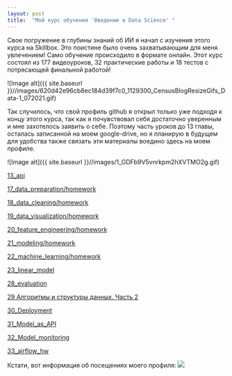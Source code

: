 ```yaml
---
layout: post
title:  "Мой курс обучения 'Введение в Data Science' "
---
```

Свое погружение в глубины знаний об ИИ я начал с изучения этого курса на Skillbox. Это поистине было очень захватывающим для меня увлечением!
Само обучение происходило в формате онлайн. Этот курс состоял из 177 видеоуроков, 32 практические работы и 18 тестов с потрясающей финальной работой!

![Image alt]({{ site.baseurl }}//images/620d42e96cb8ec184d39f7c0_1129300_CensusBlogResizeGifs_Data-1_072021.gif)

Так случилось, что свой профиль github я открыл только уже подходя к концу этого курса, так как я почувствовал себя достаточно уверенным
и мне захотелось заявить о себе. Поэтому часть уроков до 13 главы, осталась записанной на моем google-drive, но я планирую в будущем
для удобства также связать эти материалы воедино здесь на моем профиле.

![Image alt]({{ site.baseurl }}//images/1_GDFb9V5vnrkpm2hXVTMO2g.gif)

[13_api](https://github.com/UzunDemir/ds-intro-my-lerning/tree/main/13_api)

[17_data_preparation/homework](https://github.com/UzunDemir/ds-intro-my-lerning/tree/main/17_data_preparation/homework)

[18_data_cleaning/homework](https://github.com/UzunDemir/ds-intro-my-lerning/tree/main/18_data_cleaning/homework)

[19_data_visualization/homework](https://github.com/UzunDemir/ds-intro-my-lerning/tree/main/19_data_visualization/homework)

[20_feature_engineering/homework](https://github.com/UzunDemir/ds-intro-my-lerning/tree/main/20_feature_engineering/homework)

[21_modeling/homework](https://github.com/UzunDemir/ds-intro-my-lerning/tree/main/21_modeling/homework)

[22_machine_learning/homework](https://github.com/UzunDemir/ds-intro-my-lerning/tree/main/22_machine_learning/homework)

[23_linear_model](https://github.com/UzunDemir/ds-intro-my-lerning/tree/main/23_linear_model)

[28_evaluation](https://github.com/UzunDemir/ds-intro-my-lerning/tree/main/28_evaluation)

[29 Алгоритмы и структуры данных. Часть 2](https://github.com/UzunDemir/ds-intro-my-lerning/tree/main/29_6)

[30_Deployment](https://github.com/UzunDemir/ds-intro-my-lerning/tree/main/30_Deployment)

[31_Model_as_API](https://github.com/UzunDemir/ds-intro-my-lerning/tree/main/31_Model_as_API)

[32_Model_monitoring](https://github.com/UzunDemir/ds-intro-my-lerning/tree/main/32_Model_monitoring)

[33_airflow_hw](https://github.com/UzunDemir/airflow_hw)

Кстати, вот информация об посещениях моего профиля:
![](https://komarev.com/ghpvc/?username=UzunDemir&style=flat-square)





